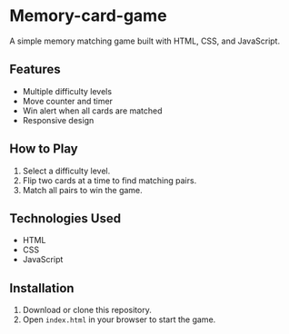 # Memory-card-game
A simple memory matching game built with HTML, CSS, and JavaScript.

## Features
- Multiple difficulty levels
- Move counter and timer
- Win alert when all cards are matched
- Responsive design

## How to Play
1. Select a difficulty level.
2. Flip two cards at a time to find matching pairs.
3. Match all pairs to win the game.

## Technologies Used
- HTML
- CSS
- JavaScript

## Installation
1. Download or clone this repository.
2. Open `index.html` in your browser to start the game.
